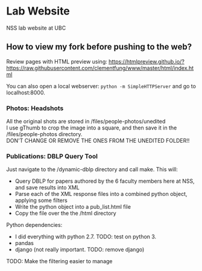 # Lab Website
NSS lab website at UBC

## How to view my fork before pushing to the web?
Review pages with HTML preview using:
https://htmlpreview.github.io/?https://raw.githubusercontent.com/clementfung/www/master/html/index.html

You can also open a local webserver:
`python -m SimpleHTTPServer` 
and go to localhost:8000.

### Photos: Headshots
All the original shots are stored in /files/people-photos/unedited  
I use gThumb to crop the image into a square, and then save it in the /files/people-photos directory.  
DON'T CHANGE OR REMOVE THE ONES FROM THE UNEDITED FOLDER!!

### Publications: DBLP Query Tool
Just navigate to the /dynamic-dblp directory and call make. 
This will:
- Query DBLP for papers authored by the 6 faculty members here at NSS, and save results into XML
- Parse each of the XML response files into a combined python object, applying some filters
- Write the python object into a pub_list.html file
- Copy the file over the the /html directory

Python dependencies:
- I did everything with python 2.7. TODO: test on python 3.
- pandas
- django (not really important. TODO: remove django)

TODO: Make the filtering easier to manage

